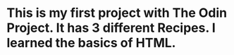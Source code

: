 # This is my first project with The Odin Project. It has 3 different Recipes. I learned the basics of HTML.
